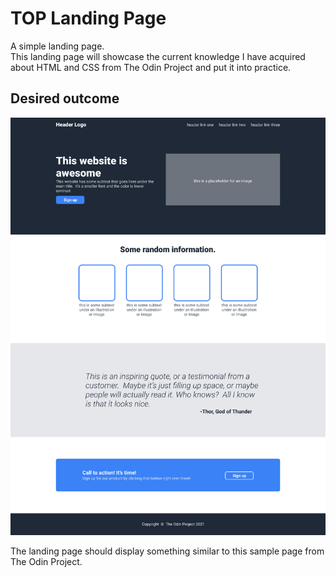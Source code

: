 # TOP Landing Page

A simple landing page.\
This landing page will showcase the current knowledge I have acquired about HTML and CSS from The Odin Project and put it into practice.

## Desired outcome

![desired outcome](./desired-outcome.png)

The landing page should display something similar to this sample page from The Odin Project.